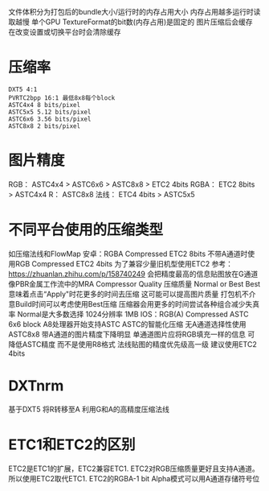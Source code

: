 文件体积分为打包后的bundle大小/运行时的内存占用大小
    内存占用越多运行时读取越慢
    单个GPU TextureFormat的bit数(内存占用)是固定的
    图片压缩后会缓存 在改变设置或切换平台时会清除缓存

# 压缩率
    DXT5 4:1
    PVRTC2bpp 16:1 最低8x8每个block
    ASTC4x4 8 bits/pixel
    ASTC5x5 5.12 bits/pixel
    ASTC6x6 3.56 bits/pixel
    ASTC8x8 2 bits/pixel
# 图片精度
RGB：
    ASTC4x4 > ASTC6x6 > ASTC8x8 > ETC2 4bits
RGBA：
    ETC2 8bits > ASTC4x4
R：
    ASTC8x8 
法线：
    ETC4 4bits > ASTC5x5

    
# 不同平台使用的压缩类型
如压缩法线和FlowMap
安卓：RGBA Compressed ETC2 8bits
    不带A通道时使用RGB Compressed ETC2 4bits
    为了兼容少量旧机型使用ETC2
        参考：https://zhuanlan.zhihu.com/p/158740249
        会把精度最高的信息贴图放在G通道 像PBR金属工作流中的MRA
    Compressor Quality 压缩质量 Normal or Best
        Best意味着点击“Apply"时花更多的时间去压缩 这可能可以提高图片质量
            打包机不介意Build时间可以考虑使用Best压缩 
            压缩器会用更多的时间尝试各种组合减少失真率 Normal是大多数选择
    1024分辨率 1MB
IOS：RGB(A) Compressed ASTC 6x6 block
    A8处理器开始支持ASTC
    ASTC的智能化压缩
        无A通道选择性使用ASTC8x8 带A通道的图片精度下降明显
        单通道图片应将RGB填充一样的信息 可降低ASTC精度
            而不是使用R8格式
    法线贴图的精度优先级高一级
        建议使用ETC2 4bits

# DXTnrm
基于DXT5 将R转移至A 利用G和A的高精度压缩法线

# ETC1和ETC2的区别
ETC2是ETC1的扩展，ETC2兼容ETC1. ETC2对RGB压缩质量更好且支持A通道。
所以使用ETC2取代ETC1.
ETC2的RGBA-1 bit Alpha模式可以用A通道存储符号位